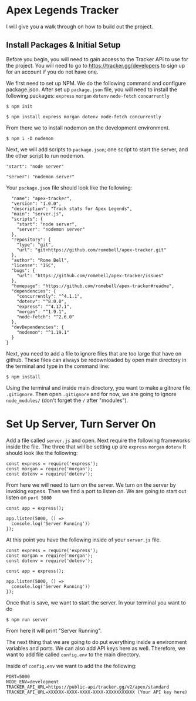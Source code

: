 # Apex Legends Tracker

I will give you a walk through on how to build out the project.

## Install Packages & Initial Setup

Before you begin, you will need to gain access to the Tracker API to use for the project. You will need to go to 
<https://tracker.gg/developers> to sign up for an account if you do not have one.

We first need to set up NPM. We do the following command and configure package.json. After set up `package.json` file, you will need to install the following packages: `express` `morgan` `dotenv` `node-fetch` `concurrently`

`$ npm init`

`$ npm install express morgan dotenv node-fetch concurrently`

From there we to install nodemon on the development environment.

`$ npm i -D nodemon`

Next, we will add scripts to `package.json`; one script to start the server, and the other script to run nodemon.

`"start": "node server"`

`"server": "nodemon server"`

Your `package.json` file should look like the following:

```
  "name": "apex-tracker",
  "version": "1.0.0",
  "description": "Track stats for Apex Legends",
  "main": "server.js",
  "scripts": {
    "start": "node server",
    "server": "nodemon server"
  },
  "repository": {
    "type": "git",
    "url": "git+https://github.com/romebell/apex-tracker.git"
  },
  "author": "Rome Bell",
  "license": "ISC",
  "bugs": {
    "url": "https://github.com/romebell/apex-tracker/issues"
  },
  "homepage": "https://github.com/romebell/apex-tracker#readme",
  "dependencies": {
    "concurrently": "^4.1.1",
    "dotenv": "^8.0.0",
    "express": "^4.17.1",
    "morgan": "^1.9.1",
    "node-fetch": "^2.6.0"
  },
  "devDependencies": {
    "nodemon": "^1.19.1"
  }
}
```

Next, you need to add a file to ignore files that are too large that have on github. These files can always be redownloaded by open main directory in the terminal and type in the command line: 

`$ npm install`

Using the terminal and inside main directory, you want to make a gitnore file `.gitignore`. Then open `.gitignore` and for now, we are going to ignore `node_modules/` (don't forget the `/` after "modules").

# Set Up Server, Turn Server On

Add a file called `server.js` and open. Next require the following frameworks inside the file. The three that will be setting up are `express` `morgan` `dotenv`
It should look like the following:

```
const express = require('express');
const morgan = require('morgan');
const dotenv = require('dotenv');
```

From here we will need to turn on the server. We turn on the server by invoking expess. Then we find a port to listen on. We are going to start out listen on `port 5000`

```
const app = express();

app.listen(5000, () => 
  console.log('Server Running'))
});
```

At this point you have the following inside of your `server.js` file.

```
const express = require('express');
const morgan = require('morgan');
const dotenv = require('dotenv');

const app = express();

app.listen(5000, () => 
  console.log('Server Running'))
});
```

Once that is save, we want to start the server. In your terminal you want to do

`$ npm run server`

From here it will print "Server Running".

The next thing that we are going to do put everything inside a environment variables and ports. We can also add API keys here as well. Therefore, we want to add file called `config.env` to the main directory.

Inside of `config.env` we want to add the the following: 

```
PORT=5000
NODE_ENV=development
TRACKER_API_URL=https://public-api/tracker.gg/v2/apex/standard
TRACKER_API_URL=XXXXXX-XXXX-XXXX-XXXX-XXXXXXXXXXX (Your API key here)
```